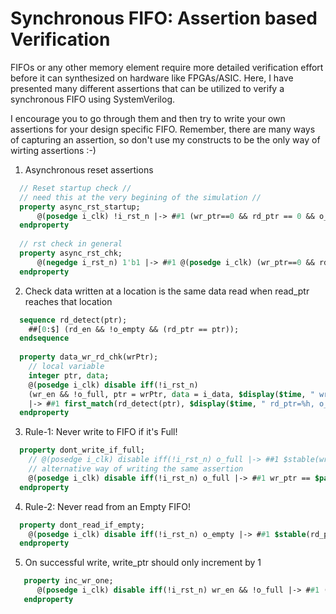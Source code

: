 # Synchronous FIFO: Assertion based Verification

FIFOs or any other memory element require more detailed verification effort before it can synthesized on hardware like FPGAs/ASIC.
Here, I have presented many different assertions that can be utilized to verify a synchronous FIFO using SystemVerilog.

I encourage you to go through them and then try to write your own assertions for your design specific FIFO.
Remember, there are many ways of capturing an assertion, so don't use my constructs to be the only way of wirting assertions :-)

1) Asynchronous reset assertions

``` sv
  // Reset startup check //
  // need this at the very begining of the simulation //
  property async_rst_startup;
	  @(posedge i_clk) !i_rst_n |-> ##1 (wr_ptr==0 && rd_ptr == 0 && o_empty);
  endproperty
  
  // rst check in general
  property async_rst_chk;
	  @(negedge i_rst_n) 1'b1 |-> ##1 @(posedge i_clk) (wr_ptr==0 && rd_ptr == 0 && o_empty);
  endproperty
  ```

2) Check data written at a location is the same data read when read_ptr reaches that location
``` sv
  sequence rd_detect(ptr);
    ##[0:$] (rd_en && !o_empty && (rd_ptr == ptr));
  endsequence
  
  property data_wr_rd_chk(wrPtr);
    // local variable
    integer ptr, data;
    @(posedge i_clk) disable iff(!i_rst_n)
    (wr_en && !o_full, ptr = wrPtr, data = i_data, $display($time, " wr_ptr=%h, i_fifo=%h",wr_ptr, i_data))
    |-> ##1 first_match(rd_detect(ptr), $display($time, " rd_ptr=%h, o_fifo=%h",rd_ptr, o_data)) ##0  o_data == data;
  endproperty
```
3) Rule-1: Never write to FIFO if it's Full!
```sv
  property dont_write_if_full;
    // @(posedge i_clk) disable iff(!i_rst_n) o_full |-> ##1 $stable(wr_ptr);
    // alternative way of writing the same assertion
    @(posedge i_clk) disable iff(!i_rst_n) o_full |-> ##1 wr_ptr == $past(wr_ptr);
  endproperty
```

4) Rule-2: Never read from an Empty FIFO!
```sv
  property dont_read_if_empty;
    @(posedge i_clk) disable iff(!i_rst_n) o_empty |-> ##1 $stable(rd_ptr);
  endproperty
```

5) On successful write, write_ptr should only increment by 1
```sv
   property inc_wr_one;
      @(posedge i_clk) disable iff(!i_rst_n) wr_en && !o_full |-> ##1 (wr_ptr-1'b1 == $past(wr_ptr));
   endproperty
```
